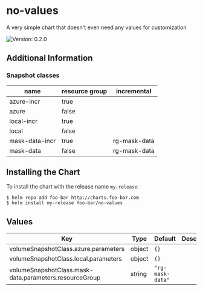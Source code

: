 # no-values

A very simple chart that doesn't even need any values for customization

![Version: 0.2.0](https://img.shields.io/badge/Version-0.2.0-informational?style=flat-square)

## Additional Information

### Snapshot classes

| name     | resource group | incremental |
|----------|----------------|-------------|
| azure-incr | true |  |
| azure | false |  |
| local-incr | true |  |
| local | false |  |
| mask-data-incr | true | rg-mask-data |
| mask-data | false | rg-mask-data |

## Installing the Chart

To install the chart with the release name `my-release`:

```console
$ helm repo add foo-bar http://charts.foo-bar.com
$ helm install my-release foo-bar/no-values
```

## Values

| Key | Type | Default | Description |
|-----|------|---------|-------------|
| volumeSnapshotClass.azure.parameters | object | `{}` |  |
| volumeSnapshotClass.local.parameters | object | `{}` |  |
| volumeSnapshotClass.mask-data.parameters.resourceGroup | string | `"rg-mask-data"` |  |

